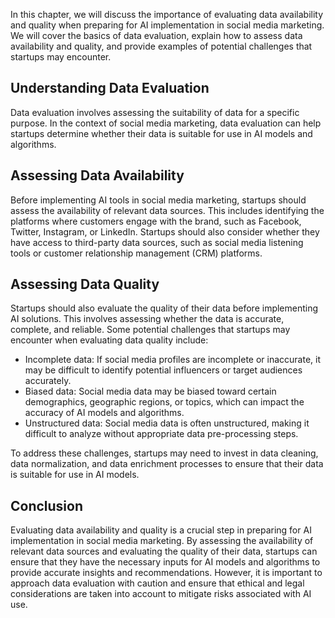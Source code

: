 

In this chapter, we will discuss the importance of evaluating data availability and quality when preparing for AI implementation in social media marketing. We will cover the basics of data evaluation, explain how to assess data availability and quality, and provide examples of potential challenges that startups may encounter.

Understanding Data Evaluation
-----------------------------

Data evaluation involves assessing the suitability of data for a specific purpose. In the context of social media marketing, data evaluation can help startups determine whether their data is suitable for use in AI models and algorithms.

Assessing Data Availability
---------------------------

Before implementing AI tools in social media marketing, startups should assess the availability of relevant data sources. This includes identifying the platforms where customers engage with the brand, such as Facebook, Twitter, Instagram, or LinkedIn. Startups should also consider whether they have access to third-party data sources, such as social media listening tools or customer relationship management (CRM) platforms.

Assessing Data Quality
----------------------

Startups should also evaluate the quality of their data before implementing AI solutions. This involves assessing whether the data is accurate, complete, and reliable. Some potential challenges that startups may encounter when evaluating data quality include:

* Incomplete data: If social media profiles are incomplete or inaccurate, it may be difficult to identify potential influencers or target audiences accurately.
* Biased data: Social media data may be biased toward certain demographics, geographic regions, or topics, which can impact the accuracy of AI models and algorithms.
* Unstructured data: Social media data is often unstructured, making it difficult to analyze without appropriate data pre-processing steps.

To address these challenges, startups may need to invest in data cleaning, data normalization, and data enrichment processes to ensure that their data is suitable for use in AI models.

Conclusion
----------

Evaluating data availability and quality is a crucial step in preparing for AI implementation in social media marketing. By assessing the availability of relevant data sources and evaluating the quality of their data, startups can ensure that they have the necessary inputs for AI models and algorithms to provide accurate insights and recommendations. However, it is important to approach data evaluation with caution and ensure that ethical and legal considerations are taken into account to mitigate risks associated with AI use.
